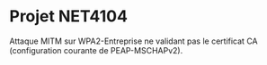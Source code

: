 # Projet NET4104

Attaque MITM sur WPA2-Entreprise ne validant pas le certificat CA (configuration courante de PEAP-MSCHAPv2).